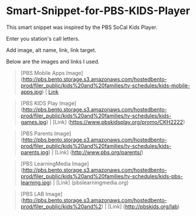 Smart-Snippet-for-PBS-KIDS-Player
==========================
This smart snippet was inspired by the PBS SoCal Kids Player.

Enter you station's call letters.

Add image, alt name, link, link target.

Below are the images and links I used.

>[PBS Mobile Apps Image] (http://pbs.bento.storage.s3.amazonaws.com/hostedbento-prod/filer_public/kids%20and%20families/tv-schedules/kids-mobile-apps.jpg) | [Link](http://pbskids.org/apps/)

>[PBS KIDS Play Image] (http://pbs.bento.storage.s3.amazonaws.com/hostedbento-prod/filer_public/kids%20and%20families/tv-schedules/kids-games.jpg) | [Link] (https://www.pbskidsplay.org/promo/CKH2222)

>[PBS Parents Image] (http://pbs.bento.storage.s3.amazonaws.com/hostedbento-prod/filer_public/kids%20and%20families/tv-schedules/kids-parents.jpg) | [Link] (http://www.pbs.org/parents/)

>[PBS LearningMedia Image] (http://pbs.bento.storage.s3.amazonaws.com/hostedbento-prod/filer_public/kids%20and%20families/tv-schedules/kids-pbs-learning.jpg) | [Link] (pbslearningmedia.org)

>[PBS LAB Image] (http://pbs.bento.storage.s3.amazonaws.com/hostedbento-prod/filer_public/kids%20and%2) | [Link] (http://pbskids.org/lab)
